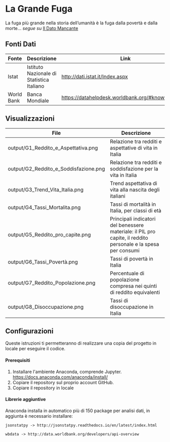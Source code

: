 # La Grande Fuga
La fuga più grande nella storia dell’umanità è la fuga dalla povertà e dalla morte...
*segue su*
<a href="http://www.ildatomancante.it/opendata/popolazione/799/la-grande-fuga-salute-ricchezza-e-origini-della-disuguaglianza-in-italia/" target="_blank">Il Dato Mancante</a>

## Fonti Dati
| Fonte | Descrizione | Link |
| ------ | ------ | ------ |
| Istat | Istituto Nazionale di Statistica Italiano |http://dati.istat.it/Index.aspx |
| World Bank | Banca Mondiale |https://datahelpdesk.worldbank.org/#knowledgebase |

## Visualizzazioni
| File | Descrizione |
| ------ | ------ |
| output/G1_Reddito_e_Aspettativa.png | Relazione tra redditi e aspettative di vita in Italia |
| output/G2_Reddito_e_Soddisfazione.png | Relazione tra redditi e soddisfazione per la vita in Italia |
| output/G3_Trend_Vita_Italia.png | Trend aspettativa di vita alla nascita degli italiani|
| output/G4_Tassi_Mortalita.png | Tassi di mortalità in Italia, per classi di età |
| output/G5_Reddito_pro_capite.png | Principali indicatori del benessere materiale: il PIL pro capite, il reddito personale e la spesa per consumi |
| output/G6_Tassi_Povertà.png| Tassi di povertà in Italia |
| output/G7_Reddito_Popolazione.png | Percentuale di popolazione compresa nei quinti di reddito equivalenti |
| output/G8_Disoccupazione.png | Tassi di disoccupazione in Italia |

## Configurazioni
Queste istruzioni ti permetteranno di realizzare una copia del progetto in locale per eseguire il codice.

#### Prerequisiti
1. Installare l'ambiente Anaconda, comprende Jupyter. https://docs.anaconda.com/anaconda/install/
2. Copiare il repository sul proprio account GitHub.
3. Copiare il repository in locale

#### Librerie aggiuntive
Anaconda installa in automatico più di 150 package per analisi dati, in aggiunta è necessario installare:
```
jsonstatpy -> http://jsonstatpy.readthedocs.io/en/latest/index.html
```
```
wbdata -> http://data.worldbank.org/developers/api-overview
```
